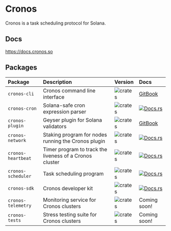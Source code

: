 # Cronos

Cronos is a task scheduling protocol for Solana.

## Docs

https://docs.cronos.so

## Packages

| Package            | Description                                | Version                                                                | Docs                                                                                   |
| :----------------- | :----------------------------------------- | :--------------------------------------------------------------------- | :------------------------------------------------------------------------------------- |
| `cronos-cli`       | Cronos command line interface              | ![crates](https://img.shields.io/crates/v/cronos-cli?color=blue)       | [GitBook](https://docs.cronos.so/about/cli)                                            |
| `cronos-cron`      | Solana-safe cron expression parser         | ![crates](https://img.shields.io/crates/v/cronos-cron?color=blue)      | [![Docs.rs](https://docs.rs/cronos-cron/badge.svg)](https://docs.rs/cronos-cron)       |
| `cronos-plugin`       | Geyser plugin for Solana validators                | ![crates](https://img.shields.io/crates/v/cronos-plugin?color=blue)       | [GitBook](https://docs.cronos.so/about/architecture/bots)                              |
| `cronos-network`   | Staking program for nodes running the Cronos plugin                      | ![crates](https://img.shields.io/crates/v/cronos-network?color=blue)   | [![Docs.rs](https://docs.rs/cronos-network/badge.svg)](https://docs.rs/cronos-network) |
| `cronos-heartbeat`   | Timer program to track the liveness of a Cronos cluster                      | ![crates](https://img.shields.io/crates/v/cronos-heartbeat?color=blue)   | [![Docs.rs](https://docs.rs/cronos-heartbeat/badge.svg)](https://docs.rs/cronos-heartbeat) |
| `cronos-scheduler`   | Task scheduling program                      | ![crates](https://img.shields.io/crates/v/cronos-scheduler?color=blue)   | [![Docs.rs](https://docs.rs/cronos-scheduler/badge.svg)](https://docs.rs/cronos-scheduler) |
| `cronos-sdk`       | Cronos developer kit                            | ![crates](https://img.shields.io/crates/v/cronos-sdk?color=blue)       | [![Docs.rs](https://docs.rs/cronos-sdk/badge.svg)](https://docs.rs/cronos-sdk)         |
| `cronos-telemetry` | Monitoring service for Cronos clusters | ![crates](https://img.shields.io/crates/v/cronos-telemetry?color=blue) | Coming soon!                                                                           |
| `cronos-tests` | Stress testing suite for Cronos clusters  | ![crates](https://img.shields.io/crates/v/cronos-tests?color=blue) | Coming soon!                                                                           |
